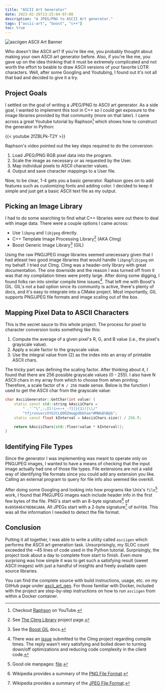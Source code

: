 ```yaml
---
title: "ASCII Art Generator"
date: 2023-02-26T13:25:04-07:00
description: "A JPEG/PNG to ASCII Art generator."
tags: ["ascii-art", "boost", "c++"]
toc: true
---
```


![asciigen ASCII Art Banner](/posts/ascii-art-generator/asciigen.png)

Who doesn't like ASCII art? If you're like me, you probably thought about making
your own ASCII art generator before. Also, if you're like me, you gave up on the
idea thinking that it must be extremely complicated and not worth the effort to
beable to draw ASCII versions of your favorite LOTR characters. Well, after some
Googling and Youtubing, I found out it's not all that bad and decided to give it
a try.

## Project Goals

I settled on the goal of writing a JPEG/PNG to ASCII art generator. As a side
goal, I wanted to implement this tool in C++ so I could get exposure to the
image libraries provided by that community (more on that later). I came across a
great Youtube tutorial by Raphson[^1] which shows how to construct the generator
in Python:

{{< youtube 2fZBLPk-T2Y >}}

Raphson's video pointed out the key steps required to do the conversion:

1. Load JPEG/PNG RGB pixel data into the program.
2. Scale the image as necessary or as requested by the User.
3. Map individual pixels to ASCII character values.
4. Output and save character mappings to a User file.

Now, to be clear, 1-4 gets you a basic generator. Raphson goes on to add
features such as customizing fonts and adding color. I decided to keep it simple
and just get a basic ASCII text file as my output.

## Picking an Image Library

I had to do some searching to find what C++ libraries were out there to deal
with image data. There were a couple options I came across:

* Use `libpng` and `libjpeg` directly.
* C++ Template Image Processing Library[^2] (AKA CImg)
* Boost Generic Image Library[^3] (GIL)

Using the raw PNG/JPEG image libraries seemed unecessary given that I had
atleast two good image libraries that would handle `libpng`/`libjpeg` on my
behalf. I tried out CImg. CImg was a header-only library with great
documentation. The one downside and the reason I was turned off from it was that
my compilation times were pretty large. After doing some digging, I found folks
ran into similar compile time issues[^4]. That left me with Boost's GIL.  GIL's
not a bad option since its community is active, there's plenty of docs, and it's
easy to integrate into a CMake project. Most importantly, GIL supports PNG/JPEG
file formats and image scaling out of the box.

## Mapping Pixel Data to ASCII Characters

This is the secret sauce to this whole project. The process for pixel to
character conversion looks something like this:

1. Compute the average of a given pixel's R, G, and B value (i.e., the pixel's
   grayscale value).
2. Apply a scale factor to the grayscale value.
3. Use the integral value from (2) as the index into an array of printable ASCII
   chars.

The tricky part was defining the scaling factor. After thinking about it, I
found that there are 256 possible grayscale values (0 - 255). I also have N
ASCII chars in my array from which to choose from when printing. Therefore, a
scale factor of `N / 256` made sense. Below is the function I used to get the
ASCII char from the grayscale value:

```cpp
char AsciiGenerator::GetChar(int value) {
    static const std::string kAsciiChars =
        " .'`^\",:;Il!i><~+_-?][}{1)(|\\/"
        "tfjrxnuvczXYUJCLQ0OZmwqpdbkhao*#MW&8%B@$";
    static const float kInterval = kAsciiChars.size() / 256.f;

    return kAsciiChars[std::floor(value * kInterval)];
}
```

## Identifying File Types

Since the generator I was implementing was meant to operate only on PNG/JPEG
images, I wanted to have a means of checking that the input image actually had
one of those file types. File extensions are not a valid way of identifying file
formats since you could add any extension you like. Calling an external program
to query for file info also seemed like overkill.

After doing some Googling and looking into how programs like Unix's `file`[^5]
work, I found that PNG/JPEG images each include header info in the first few
bytes of the file. PNG's start with an 8-byte signature[^6] of
`0x89504E470D0A1A0A`. All JPEGs start with a 2-byte signature[^7] of `0xFFD8`.
This was all the information I needed to detect the file format.

## Conclusion

Putting it all together, I was able to write a utility called `asciigen` which
performs the ASCII art generation task. Unsurprisingly, my SLOC count exceeded
the ~45 lines of code used in the Python tutorial. Surprisingly, the project
took about a day to complete from start to finish. Even more surprising was how
simple it was to get such a satisfying result (sweet ASCII images) with just a
handful of insights and freely available open source libraries.

You can find the complete source with build instructions, usage, etc. on my
GitHub page under [ascii_art_gen][8]. For those familiar with Docker, included
with the project are step-by-step instructions on how to run `asciigen` from
within a Docker container.

[1]: https://www.youtube.com/@Raphson
[2]: https://cimg.eu/
[3]: https://www.boost.org/doc/libs/1_76_0/libs/gil/doc/html/index.html
[4]: https://github.com/GreycLab/CImg/issues/169
[5]: https://linux.die.net/man/1/file
[6]: https://en.wikipedia.org/wiki/PNG#File_format
[7]: https://en.wikipedia.org/wiki/JPEG#Syntax_and_structure
[8]: https://github.com/ivan-guerra/ascii_art_gen

[^1]: Checkout [Raphson][1] on YouTube.
[^2]: See [The CImg Library][2] project page.
[^3]: See the [Boost GIL][3] docs.
[^4]: There was an [issue][4] submitted to the CImg project regarding compile
    times. The reply wasn't very satisfying and boiled down to turning down/off
    optimizations and reducing code complexity in the client code.
[^5]: Good ole manpages: [file][5].
[^6]: Wikipedia provides a summary of the [PNG File Format][6].
[^7]: Wikipedia provides a summary of the [JPEG File Format][7].
